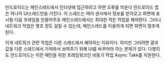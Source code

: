 안드로이드는 메인스레드에서 인터넷에 접근하려고 하면 오류를 띄운다
안드로이드 앱은 하나의 UI스레드만을 가진다.
이 스레드는 여러 센서에서 정보를 받아오고 화면에 표시될 다음 프레임을 만들어주죠
메인스레드에서는 최대한 적은 작업을 해야한다.
그러나 네트워크 작업은 몇초 정도 걸릴 수 있는데, 메인스레드를 이용하게 되면 화면이 멈추게 된다.

이게 네트워크 관련 작업은 다른 스레드에서 해야하는 이유이다.
하지만 그러려면 결과값을 다른 스레드에서 가져와서 보여주기 위해 UI를 바꾸어야 하는 문제가 있다.
다행히도 안드로이드는 이런 패턴을 위한 프레임워크인 비동기 작업 Async Takk를 지원한다.
